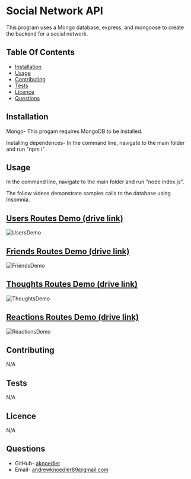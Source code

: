 # Social Network API

This program uses a Mongo database, express, and mongoose to create the backend for a social network.

## Table Of Contents

  - [Installation](#installation)
  - [Usage](#usage)
  - [Contributing](#contributing)
  - [Tests](#tests)
  - [Licence](#liscence)
  - [Questions](#questions)

## Installation

Mongo- This progam requires MongoDB to be installed.

Installing dependences- In the command line, navigate to the main folder and run "npm i"

## Usage

In the command line, navigate to the main folder and run "node index.js".

The follow videos demonstrate samples calls to the database using Insomnia.


[Users Routes Demo (drive link)](https://drive.google.com/file/d/19ZJ5PKlrdTyL5T1PN5mnKd179ef6prtT/view)
---
![UsersDemo](./demos/usersDemo.gif)

[Friends Routes Demo (drive link)](https://drive.google.com/file/d/1B3NkZSdNXvXKklVEFOMeQKc23L4m_IO-/view)
---
![FriendsDemo](./demos/friendsDemo.gif)

[Thoughts Routes Demo (drive link)](https://drive.google.com/file/d/1bvsVFiv4hGbvj1GxGdfzv6okITucOC_L/view)
---
![ThoughtsDemo](./demos/thoughtsDemo.gif)

[Reactions Routes Demo (drive link)](https://drive.google.com/file/d/1SqDurIhKv7cQzfU4aIgfjrx8ZqQNsZ7-/view)
---
![ReactionsDemo](./demos/reactionsDemo.gif)

  ## Contributing

  N/A

  ## Tests

  N/A

  ## Licence

  N/A

  ## Questions

  - GitHub- [aknoedler](https://github.com/aknoedler)
  - Email- andrewknoedler89@gmail.com